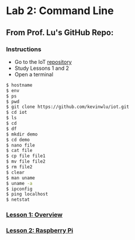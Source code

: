 # Lab 2: Command Line
## From Prof. Lu's GitHub Repo:
### Instructions
- Go to the IoT [repository](https://github.com/kevinwlu/iot)
- Study Lessons 1 and 2
- Open a terminal
```sh
$ hostname
$ env
$ ps
$ pwd
$ git clone https://github.com/kevinwlu/iot.git
$ cd iot
$ ls
$ cd
$ df
$ mkdir demo
$ cd demo
$ nano file
$ cat file
$ cp file file1
$ mv file file2
$ rm file2
$ clear
$ man uname
$ uname -a
$ ipconfig
$ ping localhost
$ netstat
```
### [Lesson 1: Overview](lesson1/README.md)
### [Lesson 2: Raspberry Pi](lesson2/README.md)
